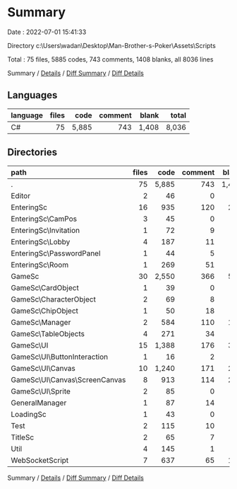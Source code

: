 # Summary

Date : 2022-07-01 15:41:33

Directory c:\\Users\\wadan\\Desktop\\Man-Brother-s-Poker\\Assets\\Scripts

Total : 75 files,  5885 codes, 743 comments, 1408 blanks, all 8036 lines

Summary / [Details](details.md) / [Diff Summary](diff.md) / [Diff Details](diff-details.md)

## Languages
| language | files | code | comment | blank | total |
| :--- | ---: | ---: | ---: | ---: | ---: |
| C# | 75 | 5,885 | 743 | 1,408 | 8,036 |

## Directories
| path | files | code | comment | blank | total |
| :--- | ---: | ---: | ---: | ---: | ---: |
| . | 75 | 5,885 | 743 | 1,408 | 8,036 |
| Editor | 2 | 46 | 0 | 13 | 59 |
| EnteringSc | 16 | 935 | 120 | 254 | 1,309 |
| EnteringSc\\CamPos | 3 | 45 | 0 | 12 | 57 |
| EnteringSc\\Invitation | 1 | 72 | 9 | 21 | 102 |
| EnteringSc\\Lobby | 4 | 187 | 11 | 42 | 240 |
| EnteringSc\\PasswordPanel | 1 | 44 | 5 | 13 | 62 |
| EnteringSc\\Room | 1 | 269 | 51 | 72 | 392 |
| GameSc | 30 | 2,550 | 366 | 592 | 3,508 |
| GameSc\\CardObject | 1 | 39 | 0 | 7 | 46 |
| GameSc\\CharacterObject | 2 | 69 | 8 | 17 | 94 |
| GameSc\\ChipObject | 1 | 50 | 18 | 15 | 83 |
| GameSc\\Manager | 2 | 584 | 110 | 142 | 836 |
| GameSc\\TableObjects | 4 | 271 | 34 | 53 | 358 |
| GameSc\\UI | 15 | 1,388 | 176 | 321 | 1,885 |
| GameSc\\UI\\ButtonInteraction | 1 | 16 | 2 | 5 | 23 |
| GameSc\\UI\\Canvas | 10 | 1,240 | 171 | 289 | 1,700 |
| GameSc\\UI\\Canvas\\ScreenCanvas | 8 | 913 | 114 | 216 | 1,243 |
| GameSc\\UI\\Sprite | 2 | 85 | 0 | 15 | 100 |
| GeneralManager | 1 | 87 | 14 | 28 | 129 |
| LoadingSc | 1 | 43 | 0 | 12 | 55 |
| Test | 2 | 115 | 10 | 37 | 162 |
| TitleSc | 2 | 65 | 7 | 21 | 93 |
| Util | 4 | 145 | 1 | 37 | 183 |
| WebSocketScript | 7 | 637 | 65 | 151 | 853 |

Summary / [Details](details.md) / [Diff Summary](diff.md) / [Diff Details](diff-details.md)